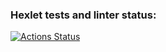 ### Hexlet tests and linter status:
[![Actions Status](https://github.com/MadMan2k/java-project-lvl1/workflows/hexlet-check/badge.svg)](https://github.com/MadMan2k/java-project-lvl1/actions)